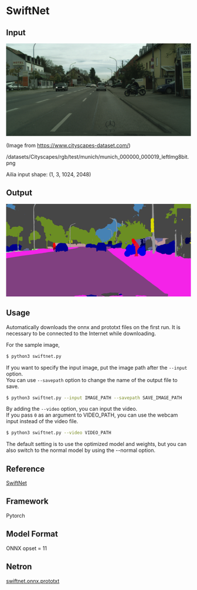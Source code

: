 # SwiftNet

## Input

![Input](input.png)

(Image from https://www.cityscapes-dataset.com/)

/datasets/Cityscapes/rgb/test/munich/munich_000000_000019_leftImg8bit.png

Ailia input shape: (1, 3, 1024, 2048)

## Output

![Output](output.png)

## Usage

Automatically downloads the onnx and prototxt files on the first run.
It is necessary to be connected to the Internet while downloading.

For the sample image,
``` bash
$ python3 swiftnet.py
```

If you want to specify the input image, put the image path after the `--input` option.  
You can use `--savepath` option to change the name of the output file to save.
```bash
$ python3 swiftnet.py --input IMAGE_PATH --savepath SAVE_IMAGE_PATH
```

By adding the `--video` option, you can input the video.   
If you pass `0` as an argument to VIDEO_PATH, you can use the webcam input instead of the video file.
```bash
$ python3 swiftnet.py --video VIDEO_PATH
```

The default setting is to use the optimized model and weights, but you can also switch to the normal model by using the --normal option.

## Reference

[SwiftNet](https://github.com/orsic/swiftnet)

## Framework

Pytorch

## Model Format

ONNX opset = 11

## Netron

[swiftnet.onnx.prototxt](https://netron.app/?url=https://storage.googleapis.com/ailia-models/swiftnet/swiftnet.opt.onnx.prototxt)
